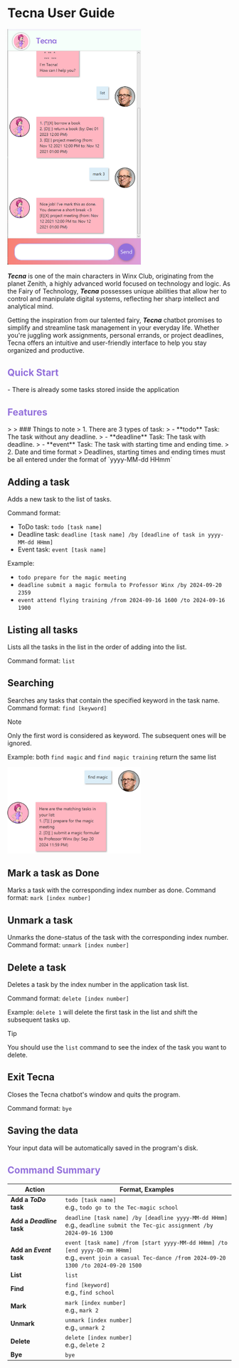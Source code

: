 # Tecna User Guide
<img src="/src/main/resources/images/UGProductScreenshot.png" alt="find magic" width="300"/>

**_Tecna_** is one of the main characters in Winx Club, originating from the planet Zenith, a highly advanced world focused on technology and logic. As the Fairy of Technology, **_Tecna_** possesses unique abilities that allow her to control and manipulate digital systems, reflecting her sharp intellect and analytical mind.

Getting the inspiration from our talented fairy, **_Tecna_** chatbot promises to simplify and streamline task management in your everyday life. Whether you're juggling work assignments, personal errands, or project deadlines, Tecna offers an intuitive and user-friendly interface to help you stay organized and productive.


<h2 style="color: #9370db ">Quick Start</h2> 
- There is already some tasks stored inside the application

<h2 style="color: #9370db">Features</h2>
> 
> ### Things to note
> 1. There are 3 types of task:
> - **todo** Task: The task without any deadline.
> - **deadline** Task: The task with deadline.
> - **event** Task: The task with starting time and ending time.
> 2. Date and time format
> Deadlines, starting times and ending times must be all entered under the format of `yyyy-MM-dd HHmm`

## Adding a task
Adds a new task to the list of tasks.

Command format:

- ToDo task: `todo [task name]`
- Deadline task: `deadline [task name] /by [deadline of task in yyyy-MM-dd HHmm]`
- Event task: `event [task name]`

Example: 
- `todo prepare for the magic meeting`
- `deadline submit a magic formula to Professor Winx /by 2024-09-20 2359`
- `event attend flying training /from 2024-09-16 1600 /to 2024-09-16 1900`

## Listing all tasks
Lists all the tasks in the list in the order of adding into the list.

Command format: `list`

## Searching
Searches any tasks that contain the specified keyword in the task name.
Command format: `find [keyword]`
> [!NOTE]
> Only the first word is considered as keyword. The subsequent ones will be ignored.

Example: both `find magic` and `find magic training` return the same list

<img src="/src/main/resources/images/UGFindMagic.png" alt="find magic" width="300"/>

## Mark a task as Done
Marks a task with the corresponding index number as done.
Command format: `mark [index number]`

## Unmark a task
Unmarks the done-status of the task with the corresponding index number.
Command format: `unmark [index number]`


## Delete a task
Deletes a task by the index number in the application task list.

Command format: `delete [index number]`

Example: `delete 1` will delete the first task in the list and shift the subsequent tasks up.
> [!TIP]
> You should use the `list` command to see the index of the task you want to delete.

## Exit Tecna
Closes the Tecna chatbot's window and quits the program.

Command format: `bye`


## Saving the data
Your input data will be automatically saved in the program's disk.

<h2 style="color: #9370db ">Command Summary</h2>

| Action                    | Format, Examples                                                                                                                                                |
|---------------------------|-----------------------------------------------------------------------------------------------------------------------------------------------------------------|
| __Add a *ToDo* task__     | `todo [task name]`<br/>e.g., `todo go to the Tec-magic school`                                                                                                  |
| __Add a *Deadline* task__ | `deadline [task name] /by [deadline yyyy-MM-dd HHmm]`<br/>e.g., `deadline submit the Tec-gic assignment /by 2024-09-16 1300`                                    |
| __Add an *Event* task__   | `event [task name] /from [start yyyy-MM-dd HHmm] /to [end yyyy-DD-mm HHmm]`<br/>e.g., `event join a casual Tec-dance /from 2024-09-20 1300 /to 2024-09-20 1500` |
| __List__                  | `list`                                                                                                                                                          |
| __Find__                  | `find [keyword]`<br/>e.g., `find school`                                                                                                                        |
| __Mark__                  | `mark [index number]`<br/>e.g., `mark 2`                                                                                                                        |
| __Unmark__                | `unmark [index number]`<br/>e.g., `unmark 2`                                                                                                                    |
| __Delete__                | `delete [index number]`<br/>e.g., `delete 2`                                                                                                                    |
| __Bye__                   | `bye`                                                                                                                                                           |

